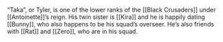 “Taka”, or Tyler, is one of the lower ranks of the [[Black Crusaders]] under [[Antoinette]]’s reign. His twin sister is [[Kira]] and he is happily dating [[Bunny]], who also happens to be his squad’s overseer. He’s also friends with [[Rat]] and [[Zero]], who are in his squad. 